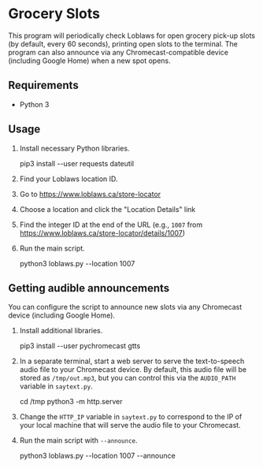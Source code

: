 Grocery Slots
=============
This program will periodically check Loblaws for open grocery pick-up slots (by default, every 60 seconds), printing open slots to the terminal. The program can also announce via any Chromecast-compatible device (including Google Home) when a new spot opens.

Requirements
------------
* Python 3

Usage
-----
1. Install necessary Python libraries.

    pip3 install --user requests dateutil

2. Find your Loblaws location ID.
  1. Go to https://www.loblaws.ca/store-locator
  2. Choose a location and click the "Location Details" link
  3. Find the integer ID at the end of the URL (e.g., `1007` from https://www.loblaws.ca/store-locator/details/1007)

3. Run the main script.

    python3 loblaws.py --location 1007

Getting audible announcements
-----------------------------
You can configure the script to announce new slots via any Chromecast device (including Google Home).

1. Install additional libraries.

    pip3 install --user pychromecast gtts

2. In a separate terminal, start a web server to serve the text-to-speech audio
   file to your Chromecast device. By default, this audio file will be stored
   as `/tmp/out.mp3`, but you can control this via the `AUDIO_PATH` variable in
   `saytext.py`.

    cd /tmp
    python3 -m http.server

3. Change the `HTTP_IP` variable in `saytext.py` to correspond to the IP of
   your local machine that will serve the audio file to your Chromecast.

4. Run the main script with `--announce`.

    python3 loblaws.py --location 1007 --announce
